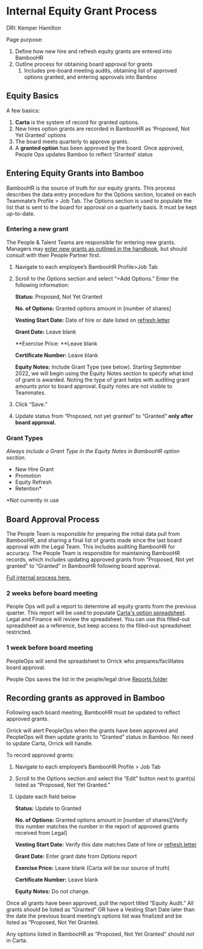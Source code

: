 # Internal Equity Grant Process

DRI: Kemper Hamilton

Page purpose:

1. Define how new hire and refresh equity grants are entered into BambooHR
2. Outline process for obtaining board approval for grants
   1. Includes pre-board meeting audits, obtaining list of approved options granted, and entering approvals into Bamboo

## Equity Basics

A few basics:

1. **Carta** is the system of record for granted options.
2. New hires option grants are recorded in BambooHR as ‘Proposed, Not Yet Granted’ options
3. The board meets quarterly to approve grants.
4. A **granted option** has been approved by the board. Once approved, People Ops updates Bamboo to reflect ‘Granted’ status

## Entering Equity Grants into Bamboo

BambooHR is the source of truth for our equity grants. This process describes the data entry procedure for the Options section, located on each Teammate’s Profile > Job Tab. The Options section is used to populate the list that is sent to the board for approval on a quarterly basis. It must be kept up-to-date.

### Entering a new grant

The People & Talent Teams are responsible for entering new grants. Managers may [enter new grants as outlined in the handbook](compensation-role-changes.md), but should consult with their People Partner first.

1. Navigate to each employee’s BambooHR Profile>Job Tab
2. Scroll to the Options section and select “+Add Options.” Enter the following information:

   **Status:** Proposed, Not Yet Granted

   **No. of Options:** Granted options amount in [number of shares]

   **Vesting Start Date:** Date of hire or date listed on [refresh letter](https://docs.google.com/document/d/1mxUn554OSdaexP3Kpw4Q-T4clMC_hVD15WGijLz_zdk/edit)

   **Grant Date:** Leave blank

   **Exercise Price: **Leave blank

   **Certificate Number:** Leave blank

   **Equity Notes:** Include Grant Type (see below).
   Starting September 2022, we will begin using the Equity Notes section to specify what kind of grant is awarded. Noting the type of grant helps with auditing grant amounts prior to board approval. Equity notes are not visible to Teammates.

3. Click “Save.”
4. Update status from “Proposed, not yet granted” to “Granted” **only after board approval.**

### Grant Types

_Always include a Grant Type in the Equity Notes in BambooHR option section._

- New Hire Grant
- Promotion
- Equity Refresh
- Retention\*

\*Not currently in use

## Board Approval Process

The People Team is responsible for preparing the initial data pull from BambooHR, and sharing a final list of grants made since the last board approval with the Legal Team. This includes auditing BambooHR for accuracy. The People Team is responsible for maintaining BambooHR records, which includes updating approved grants from “Proposed, Not yet granted” to “Granted” in BambooHR following board approval.

[Full internal process here.](https://docs.google.com/document/d/1W_rpuSFhem1Mf1uoKDt-HrUBU-fhdEkGssWqx4qIIQw/edit)

### 2 weeks before board meeting

People Ops will pull a report to determine all equity grants from the previous quarter. This report will be used to populate [Carta's option spreadsheet](https://docs.google.com/spreadsheets/d/1eVQc6D1nyK07GLGcmWtCq-uoUN0cB5FW/edit?usp=drive_link&ouid=112937061981605591616&rtpof=true&sd=true). Legal and Finance will review the spreadsheet. You can use this filled-out spreadsheet as a reference, but keep access to the filled-out spreadsheet restricted.

### 1 week before board meeting

PeopleOps will send the spreadsheet to Orrick who prepares/facilitates board approval.

People Ops saves the list in the people/legal drive [Reports folder](https://drive.google.com/drive/folders/1cTQ0STmkbDNSscam7A5RWIS2NwReB1Vg)

## Recording grants as approved in Bamboo

Following each board meeting, BambooHR must be updated to reflect approved grants.

Orrick will alert PeopleOps when the grants have been approved and PeopleOps will then update grants to “Granted” status in Bamboo. No need to update Carta, Orrick will handle.

To record approved grants:

1. Navigate to each employee’s BambooHR Profile > Job Tab
2. Scroll to the Options section and select the “Edit” button next to grant(s) listed as “Proposed, Not Yet Granted.”
3. Update each field below

   **Status:** Update to Granted

   **No. of Options:** Granted options amount in [number of shares][Verify this number matches the number in the report of approved grants received from Legal]

   **Vesting Start Date:** Verify this date matches Date of hire or [refresh letter](https://docs.google.com/document/d/1mxUn554OSdaexP3Kpw4Q-T4clMC_hVD15WGijLz_zdk/edit)

   **Grant Date:** Enter grant date from Options report

   **Exercise Price:** Leave blank (Carta will be our source of truth)

   **Certificate Number:** Leave blank

   **Equity Notes:** Do not change.

Once all grants have been approved, pull the report titled “Equity Audit.” All grants should be listed as “Granted” OR have a Vesting Start Date later than the date the previous board meeting’s options list was finalized and be listed as “Proposed, Not Yet Granted.

Any options listed in BambooHR as “Proposed, Not Yet Granted” should _not_ in Carta.
